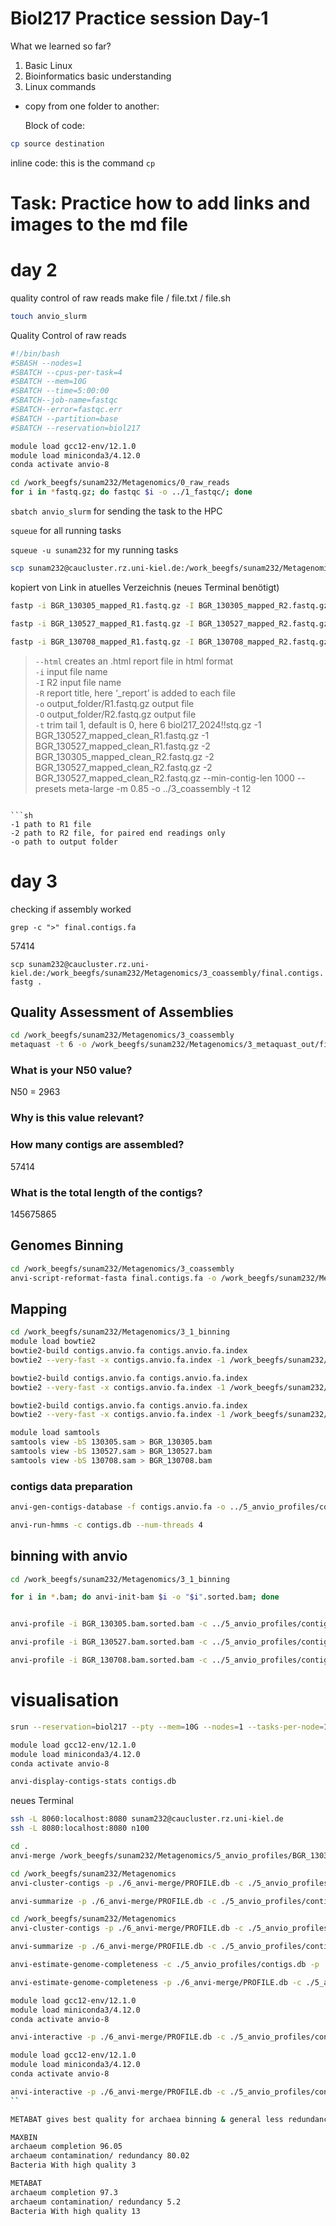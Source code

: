 # Biol217 Practice session Day-1

What we learned so far?

1. Basic Linux
2. Bioinformatics basic understanding
3. Linux commands

- copy from one folder to another:
  
  Block of code:
```sh
cp source destination
```

inline code:
this is the command `cp`



# Task: Practice how to add links and images to the md file

# day 2

quality control of raw reads
make file / file.txt / file.sh

```sh
touch anvio_slurm
```

Quality Control of raw reads
```sh
#!/bin/bash
#SBASH --nodes=1
#SBATCH --cpus-per-task=4
#SBATCH --mem=10G
#SBATCH --time=5:00:00
#SBATCH--job-name=fastqc
#SBATCH--error=fastqc.err
#SBATCH --partition=base
#SBATCH --reservation=biol217

module load gcc12-env/12.1.0
module load miniconda3/4.12.0
conda activate anvio-8

cd /work_beegfs/sunam232/Metagenomics/0_raw_reads
for i in *fastq.gz; do fastqc $i -o ../1_fastqc/; done
```

`sbatch anvio_slurm` for sending the task to the HPC

`squeue` for all running tasks

`squeue -u sunam232` for my running tasks

```sh
scp sunam232@caucluster.rz.uni-kiel.de:/work_beegfs/sunam232/Metagenomics/1_fastqc/*.html .
```
kopiert von Link in atuelles Verzeichnis (neues Terminal benötigt)

```sh
fastp -i BGR_130305_mapped_R1.fastq.gz -I BGR_130305_mapped_R2.fastq.gz -R fastp_report -o BGR_130305_mapped_R1_clean.fastq.gz -O BGR_130305_mapped_R2_clean.fastq.gz -t 6 -q 20
```

```sh
fastp -i BGR_130527_mapped_R1.fastq.gz -I BGR_130527_mapped_R2.fastq.gz -R fastp_report -o BGR_130527_mapped_R1_clean.fastq.gz -O BGR_130527_mapped_R2_clean.fastq.gz -t 6 -q 20
```
```sh
fastp -i BGR_130708_mapped_R1.fastq.gz -I BGR_130708_mapped_R2.fastq.gz -R fastp_report -o BGR_130527_mapped_R1_clean.fastq.gz -O BGR_130708_mapped_R2_clean.fastq.gz -t 6 -q 20
```


> `--html` creates an .html report file in html format\
>`-i` input file name\
>`-I` R2 input file name\
>`-R` report title, here ‘_report’ is added to each file\
>`-o` output_folder/R1.fastq.gz output file\
>`-O` output_folder/R2.fastq.gz output file\
>`-t` trim tail 1, default is 0, here 6 biol217_2024!!stq.gz -1 BGR_130527_mapped_clean_R1.fastq.gz -1 BGR_130527_mapped_clean_R1.fastq.gz -2 BGR_130305_mapped_clean_R2.fastq.gz -2 BGR_130527_mapped_clean_R2.fastq.gz -2 BGR_130527_mapped_clean_R2.fastq.gz --min-contig-len 1000 --presets meta-large -m 0.85 -o ../3_coassembly -t 12
```

```sh
-1 path to R1 file
-2 path to R2 file, for paired end readings only
-o path to output folder
```

# day 3

checking if assembly worked

`grep -c ">" final.contigs.fa` 

57414

`scp sunam232@caucluster.rz.uni-kiel.de:/work_beegfs/sunam232/Metagenomics/3_coassembly/final.contigs.fastg .`

## Quality Assessment of Assemblies

```sh
cd /work_beegfs/sunam232/Metagenomics/3_coassembly
metaquast -t 6 -o /work_beegfs/sunam232/Metagenomics/3_metaquast_out/final.contigs.fastg -m 1000 final.contigs.fa
```

### What is your N50 value? 
N50 = 2963
### Why is this value relevant?

### How many contigs are assembled?
57414

### What is the total length of the contigs?

145675865

## Genomes Binning

```sh
cd /work_beegfs/sunam232/Metagenomics/3_coassembly
anvi-script-reformat-fasta final.contigs.fa -o /work_beegfs/sunam232/Metagenomics/3_1_binning/contigs.anvio.fa --min-len 1000 --simplify-names --report-file binning_conversion.txt
```

## Mapping

```sh
cd /work_beegfs/sunam232/Metagenomics/3_1_binning 
module load bowtie2
bowtie2-build contigs.anvio.fa contigs.anvio.fa.index
bowtie2 --very-fast -x contigs.anvio.fa.index -1 /work_beegfs/sunam232/Metagenomics/2_fastp/BGR_130305_mapped_clean_R1.fastq.gz -2 /work_beegfs/sunam232/Metagenomics/2_fastp/BGR_130305_mapped_clean_R2.fastq.gz -S 130305.sam

bowtie2-build contigs.anvio.fa contigs.anvio.fa.index
bowtie2 --very-fast -x contigs.anvio.fa.index -1 /work_beegfs/sunam232/Metagenomics/2_fastp/BGR_130527_mapped_clean_R1.fastq.gz -2 /work_beegfs/sunam232/Metagenomics/2_fastp/BGR_130527_mapped_clean_R2.fastq.gz -S 130527.sam

bowtie2-build contigs.anvio.fa contigs.anvio.fa.index
bowtie2 --very-fast -x contigs.anvio.fa.index -1 /work_beegfs/sunam232/Metagenomics/2_fastp/BGR_130708_mapped_clean_R1.fastq.gz -2 /work_beegfs/sunam232/Metagenomics/2_fastp/BGR_130708_mapped_clean_R2.fastq.gz -S 130708.sam

```

```sh
module load samtools
samtools view -bS 130305.sam > BGR_130305.bam
samtools view -bS 130527.sam > BGR_130527.bam
samtools view -bS 130708.sam > BGR_130708.bam
```

### contigs data preparation
```sh
anvi-gen-contigs-database -f contigs.anvio.fa -o ../5_anvio_profiles/contigs.db -n 'biol217'

anvi-run-hmms -c contigs.db --num-threads 4
```

## binning with anvio


```sh
cd /work_beegfs/sunam232/Metagenomics/3_1_binning 

for i in *.bam; do anvi-init-bam $i -o "$i".sorted.bam; done


anvi-profile -i BGR_130305.bam.sorted.bam -c ../5_anvio_profiles/contigs.db --output-dir ../5_anvio_profiles/BGR_130305

anvi-profile -i BGR_130527.bam.sorted.bam -c ../5_anvio_profiles/contigs.db --output-dir ../5_anvio_profiles/BGR_130527

anvi-profile -i BGR_130708.bam.sorted.bam -c ../5_anvio_profiles/contigs.db --output-dir ../5_anvio_profiles/BGR_130708

```



# visualisation

```sh
srun --reservation=biol217 --pty --mem=10G --nodes=1 --tasks-per-node=1 --cpus-per-task=1 --nodelist=n100 --partition=base /bin/bash
```

```sh
module load gcc12-env/12.1.0
module load miniconda3/4.12.0
conda activate anvio-8

anvi-display-contigs-stats contigs.db
```

neues Terminal

```sh
ssh -L 8060:localhost:8080 sunam232@caucluster.rz.uni-kiel.de
ssh -L 8080:localhost:8080 n100
```

```sh
cd .
anvi-merge /work_beegfs/sunam232/Metagenomics/5_anvio_profiles/BGR_130305/PROFILE.db /work_beegfs/sunam232/Metagenomics/5_anvio_profiles/BGR_130527/PROFILE.db /work_beegfs/sunam232/Metagenomics/5_anvio_profiles/BGR_130708/PROFILE.db -o /work_beegfs/sunam232/Metagenomics/6_anvi-merge/ -c /work_beegfs/sunam232/Metagenomics/5_anvio_profiles/contigs.db --enforce-hierarchical-clustering
```

```sh
cd /work_beegfs/sunam232/Metagenomics
anvi-cluster-contigs -p ./6_anvi-merge/PROFILE.db -c ./5_anvio_profiles/contigs.db -C METABAT --driver metabat2 --just-do-it --log-file log-metabat2

anvi-summarize -p ./6_anvi-merge/PROFILE.db -c ./5_anvio_profiles/contigs.db -o SUMMARY_METABAT -C METABAT
```


```sh
cd /work_beegfs/sunam232/Metagenomics
anvi-cluster-contigs -p ./6_anvi-merge/PROFILE.db -c ./5_anvio_profiles/contigs.db -C MAXBIN2 --driver maxbin2 --just-do-it --log-file log-maxbin2

anvi-summarize -p ./6_anvi-merge/PROFILE.db -c ./5_anvio_profiles/contigs.db -o SUMMARY_MAXBIN -C MAXBIN2
```


```sh
anvi-estimate-genome-completeness -c ./5_anvio_profiles/contigs.db -p ./6_anvi-merge/PROFILE.db -C METABAT
```

```sh
anvi-estimate-genome-completeness -p ./6_anvi-merge/PROFILE.db -c ./5_anvio_profiles/contigs.db --list-collections
```

```sh
module load gcc12-env/12.1.0
module load miniconda3/4.12.0
conda activate anvio-8

anvi-interactive -p ./6_anvi-merge/PROFILE.db -c ./5_anvio_profiles/contigs.db -C METABAT
```


```sh
module load gcc12-env/12.1.0
module load miniconda3/4.12.0
conda activate anvio-8

anvi-interactive -p ./6_anvi-merge/PROFILE.db -c ./5_anvio_profiles/contigs.db -C MAXBIN2
``

METABAT gives best quality for archaea binning & general less redundancy/ contamination

MAXBIN 
archaeum completion 96.05
archaeum contamination/ redundancy 80.02
Bacteria With high quality 3

METABAT
archaeum completion 97.3 
archaeum contamination/ redundancy 5.2
Bacteria With high quality 13 